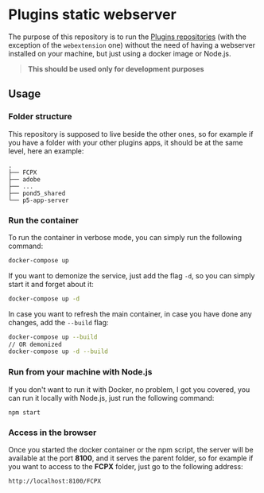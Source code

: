 # Plugins static webserver

The purpose of this repository is to run the [Plugins repositories](https://bitbucket.org/account/user/pondfive/projects/PLUG) (with the exception of the `webextension` one) without the need of having a webserver installed on your machine, but just using a docker image or Node.js.

> **This should be used only for development purposes**

## Usage

### Folder structure

This repository is supposed to live beside the other ones, so for example if you have a folder with your other plugins apps, it should be at the same level, here an example:

```
.
├── FCPX
├── adobe
├── ...
├── pond5_shared
└── p5-app-server
```

### Run the container

To run the container in verbose mode, you can simply run the following command:

```bash
docker-compose up
```

If you want to demonize the service, just add the flag `-d`, so you can simply start it and forget about it:

```bash
docker-compose up -d
```

In case you want to refresh the main container, in case you have done any changes, add the `--build` flag:

```bash
docker-compose up --build
// OR demonized
docker-compose up -d --build
```

### Run from your machine with Node.js

If you don't want to run it with Docker, no problem, I got you covered, you can run it locally with Node.js, just run the following command:

```
npm start
```

### Access in the browser

Once you started the docker container or the npm script, the server will be available at the port **8100**, and it serves the parent folder, so for example if you want to access to the **FCPX** folder, just go to the following address:

```
http://localhost:8100/FCPX
```